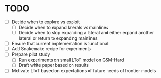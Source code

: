 # TODO

- [ ] Decide when to explore vs exploit
  - [ ] Decide when to expand laterals vs mainlines
  - [ ] Decide when to stop expanding a lateral and either expand another lateral or return to expanding mainlines
- [ ] Ensure that current implementation is functional
- [ ] Add Snakemake recipe for experiments
- [ ] Prepare pilot study
  - [ ] Run experiments on small LToT model on GSM-Hard
  - [ ] Draft white paper based on results
- [ ] Motivate LToT based on expectations of future needs of frontier models
